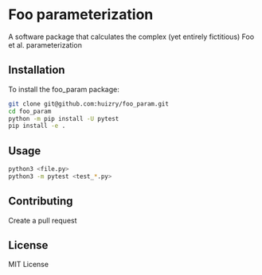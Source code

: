 # Foo parameterization

A software package that calculates the complex (yet entirely fictitious) Foo et al. parameterization

## Installation

To install the foo_param package:

```sh
git clone git@github.com:huizry/foo_param.git
cd foo_param
python -m pip install -U pytest
pip install -e .
```

## Usage

```sh
python3 <file.py>
python3 -m pytest <test_*.py>
```

## Contributing

Create a pull request

## License

MIT License